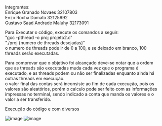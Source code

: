 Integrantes: <br>
Enrique Granado Novaes 32107803 <br>
Enzo Rocha Damato 32125992<br>
Gustavo Saad Andrade Maluhy 32173091<br>

Para Executar o código, execute os comandos a seguir:<br>
"gcc -pthread -o proj projeto2.c"<br>
"./proj {numero de threads desejadas}"<br>
o numero de threads pode ir de 0 a 100, e se deixado em branco, 100 threads serão executadas.

Para comprovar que o objetivo foi alcançado deve-se notar que a ordem que as threads são executadas muda cada vez que o programa é executado,
e as threads podem ou não ser finalizadas enquanto ainda há outras threads em execução.<br>
o valor final das contas será inconsiste ao fim de cada execução, pois os valores são aleatórios, porém o calculo pode ser feito com as informações
impressas no terminal, sendo indicado a conta que manda os valores e o valor a ser transferido.

Execução do código e com diversos 



![image](https://user-images.githubusercontent.com/83346303/202548717-80ec16fa-f480-424a-b1fa-a9ee8089e364.png)
![image](https://user-images.githubusercontent.com/83346303/202549101-6ed64d0a-457b-4592-9fd5-ef9ca8b2ec68.png)


